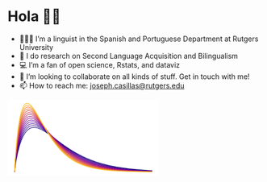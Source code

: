 
# Hola 👋🏽

  - 🧑🏽‍🔬 I’m a linguist in the Spanish and Portuguese Department at
    Rutgers University
  - 🔬 I do research on Second Language Acquisition and Bilingualism
  - 💻 I’m a fan of open science, Rstats, and dataviz
  - 👯 I’m looking to collaborate on all kinds of stuff. Get in touch
    with me\!
  - 📫 How to reach me: <joseph.casillas@rutgers.edu>

<img src="https://raw.githubusercontent.com/jvcasillas/jvcasillas/master/README_files/figure-gfm/image-1.png" alt="a gamma distribution" align="center;" width="300px">

